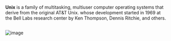 ###
**Unix** is a family of multitasking, multiuser computer operating systems that derive from the original AT&T Unix. whose development started in 1969 at the Bell Labs research center by Ken Thompson, Dennis Ritchie, and others.

##
![image](https://user-images.githubusercontent.com/83584051/194151445-387977fe-9a25-421f-a5dc-ee5e83202c94.png)
